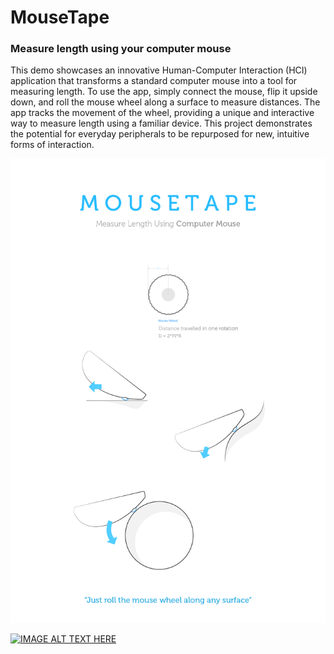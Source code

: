 # MouseTape

### Measure length using your computer mouse

This demo showcases an innovative Human-Computer Interaction (HCI) application that transforms a standard computer mouse into a tool for measuring length. To use the app, simply connect the mouse, flip it upside down, and roll the mouse wheel along a surface to measure distances. The app tracks the movement of the wheel, providing a unique and interactive way to measure length using a familiar device. This project demonstrates the potential for everyday peripherals to be repurposed for new, intuitive forms of interaction.

![Mouse Tape](https://github.com/black/MouseTape/blob/master/graphics.png)

[![IMAGE ALT TEXT HERE](https://img.youtube.com/vi/YY2gzHfCmM8/0.jpg)](https://www.youtube.com/watch?v=YY2gzHfCmM8)

